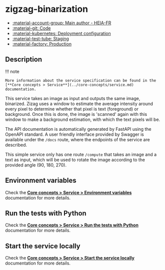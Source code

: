 # zigzag-binarization

- [:material-account-group: Main author - HEIA-FR](https://www.hes-so.ch/swiss-ai-center/equipe)
- [:material-git: Code](https://github.com/swiss-ai-center/zigzag-binarization-service/)
- [:material-kubernetes: Deployment configuration](https://github.com/swiss-ai-center/zigzag-binarization-service/tree/main/kubernetes)
- [:material-test-tube: Staging](https://zigzag-binarization-swiss-ai-center.kube-ext.isc.heia-fr.ch)
- [:material-factory: Production](https://zigzag-binarization-service.swiss-ai-center.ch)

## Description

!!! note

    More information about the service specification can be found in the
    [**Core concepts > Service**](../core-concepts/service.md) documentation.

This service takes an image as input and outputs the same image, binarized.
Zizag uses a window to estimate the average intensity around every pixel to
determine whether that pixel is text (foreground) or background. Once this is
done, the image is 'scanned' again with this window to make a background
estimation, with which the text pixels will be.

The API documentation is automatically generated by FastAPI using the OpenAPI
standard. A user friendly interface provided by Swagger is available under the
`/docs` route, where the endpoints of the service are described.

This simple service only has one route `/compute` that takes an image and a text
as input, which will be used to rotate the image according to the provided angle
(90, 180, 270).

## Environment variables

Check the
[**Core concepts > Service > Environment variables**](../core-concepts/service.md#environment-variables)
documentation for more details.

## Run the tests with Python

Check the
[**Core concepts > Service > Run the tests with Python**](../core-concepts/service.md#run-the-tests-with-python)
documentation for more details.

## Start the service locally

Check the
[**Core concepts > Service > Start the service locally**](../core-concepts/service.md#start-the-service-locally)
documentation for more details.
